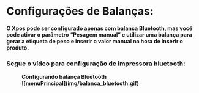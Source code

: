 # <b> Configurações de Balanças: <b>

O Xpos pode ser configurado apenas com balança Bluetooth, mas você pode ativar o parâmetro “Pesagem manual” e  utilizar uma balança para gerar a etiqueta de peso e inserir o valor manual na hora de inserir o produto.

### Segue o vídeo para configuração de impressora bluetooth:

<figure markdown>
  <figcaption>Configurando balança Bluetooth</figcaption>
  ![menuPrincipal](img/balanca_bluetooth.gif)
</figure>


